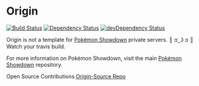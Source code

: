 # Origin
[![Build Status](https://api.travis-ci.com/TheFenderStory/Origin.svg?token=qVpSMkS1UKosxazx1Z3Q)](https://travis-ci.com/TheFenderStory/Origin)
[![Dependency Status](https://david-dm.org/Origin-Devs/Origin-Source.svg)](https://david-dm.org/Origin-Devs/Origin-Source#info=dependencies&view=table)
[![devDependency Status](https://david-dm.org/Origin-Devs/Origin-Source/dev-status.svg)](https://david-dm.org/Origin-Devs/Origin-Source#info=devDependencies&view=table)


Origin is not a template for [Pokémon Showdown](https://github.com/Zarel/Pokemon-Showdown)
private servers. ║ ಡ ͜ ʖ ಡ ║ Watch your travis build. 

For more information on Pokémon Showdown, visit the main
[Pokémon Showdown](https://github.com/Zarel/Pokemon-Showdown) repository.

Open Source Contributions [Origin-Source Repo](https://github.com/Origin-Devs/Origin-Source)
